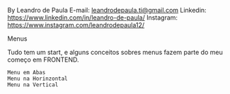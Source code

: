 By Leandro de Paula
E-mail: leandrodepaula.ti@gmail.com
Linkedin: https://www.linkedin.com/in/leandro-de-paula/
Instagram: https://www.instagram.com/leandrodepaula12/

Menus

Tudo tem um start, e alguns conceitos sobres menus fazem parte do meu começo em FRONTEND.

    Menu em Abas 
    Menu na Horinzontal
    Menu na Vertical
    

